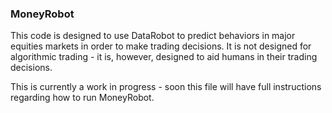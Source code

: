 ### MoneyRobot
 
 This code is designed to use DataRobot to predict behaviors in major equities markets in order to make trading decisions. It is not designed for algorithmic trading - it is, however, designed to aid humans in their trading decisions. 

 This is currently a work in progress - soon this file will have full instructions regarding how to run MoneyRobot. 